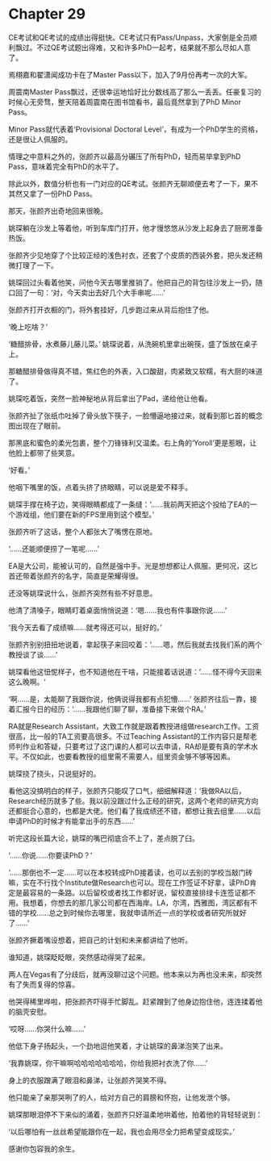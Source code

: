 # Chapter 29

CE考试和QE考试的成绩出得挺快。CE考试只有Pass/Unpass，大家倒是全员顺利飘过。不过QE考试题出得难，又和许多PhD一起考，结果就不那么尽如人意了。

焉栩嘉和翟潇闻成功卡在了Master Pass以下，加入了9月份再考一次的大军。

周震南Master Pass飘过，还很幸运地恰好比分数线高了那么一丢丢。任豪复习的时候心无旁骛，整天陪着周震南在图书馆看书，最后竟然拿到了PhD Minor Pass。

Minor Pass就代表着‘Provisional Doctoral Level’，有成为一个PhD学生的资格，还是很让人佩服的。

情理之中意料之外的，张颜齐以最高分碾压了所有PhD，轻而易举拿到PhD Pass，意味着完全有PhD的水平了。

除此以外，数值分析也有一门对应的QE考试。张颜齐无聊顺便去考了一下，果不其然又拿了一份PhD Pass。

那天，张颜齐出奇地回来很晚。

姚琛躺在沙发上等着他，听到车库门打开，他才慢悠悠从沙发上起身去了厨房准备热饭。

张颜齐少见地穿了个比较正经的浅色衬衣，还套了个皮质的西装外套，把头发还稍微打理了一下。

姚琛回过头看着他笑，问他今天去哪里推销了。他把自己的背包往沙发上一扔，随口回了一句：‘对，今天卖出去好几个大手串呢……’

张颜齐打开衣橱的门，将外套挂好，几步跑过来从背后抱住了他。

‘晚上吃啥？’

‘糖醋排骨，水煮藤儿藤儿菜。’ 姚琛说着，从洗碗机里拿出碗筷，盛了饭放在桌子上。

那糖醋排骨做得真不错，焦红色的外表，入口酸甜，肉紧致又软糯，有大厨的味道了。

姚琛吃着饭，突然一脸神秘地从背后拿出了Pad，递给他让他看。

张颜齐扯了张纸巾吐掉了骨头放下筷子，一脸懵逼地接过来，就看到那匕首的概念图出现在了眼前。

那黑底和蜜色的柔光包裹，整个刀锋锋利又温柔。右上角的‘Yoroll’更是惹眼，让他脸上都带了些笑意。

‘好看。’

他咽下嘴里的饭，点着头挤了挤眼睛，可以说是爱不释手。

姚琛手撑在椅子边，笑得眼睛都成了一条缝：‘……我前两天把这个投给了EA的一个游戏组，他们要在新的FPS里用到这个模型。’

张颜齐听了这话，整个人都张大了嘴愣在原地。

‘……还能顺便捞了一笔呢……’

EA是大公司，能被认可的，自然是强中手。光是想想都让人佩服。更何况，这匕首还带着张颜齐的名字，简直是荣耀得很。

还没等姚琛说什么，张颜齐突然有些不好意思。

他清了清嗓子，眼睛盯着桌面悄悄说道：‘嗯……我也有件事跟你说……’

‘我今天去看了成绩嘛……就考得还可以，挺好的。’

张颜齐别别扭扭地说着，拿起筷子来回咬着：‘……嗯，然后我就去找我们系的两个教授谈了谈……’

姚琛看他这忸怩样子，也不知道他在干啥，只能接着话说道：’……怪不得今天回来这么晚啊。‘

‘啊……是，太能聊了我跟你说，他俩说得我都有点犯懵……’ 张颜齐往后一靠，接着汇报今日的经历：‘……我跟他们聊了聊，准备接下来做个RA。’

RA就是Research Assistant，大致工作就是跟着教授进组做research工作。工资很高，比一般的TA工资要高很多。不过Teaching Assistant的工作内容只是帮老师判作业和答疑，只要考过了这门课的人都可以去申请，RA却是要有真的学术水平。不仅如此，也要看教授的组里需不需要人，组里资金够不够等因素。

姚琛挠了挠头，只说挺好的。

看他这没搞明白的样子，张颜齐只能叹了口气，细细解释道：‘我做RA以后，Research经历就多了些。我以前没跟过什么正经的研究，这两个老师的研究方向还都挺合心意的，也都是大佬。他们看了我成绩还不错，都想让我去组里……以后申请PhD的时候才有能拿出手的东西……’

听完这段长篇大论，姚琛的嘴巴彻底合不上了，差点脱了臼。

‘……你说……你要读PhD？’

‘……那倒也不一定……可以在本校转成PhD接着读，也可以去别的学校当敲门砖嘛，实在不行找个Institute做Research也可以。现在工作签证不好拿，读PhD肯定是最容易的一条路。以后留校或者找工作都好说，留校直接排绿卡连签证都不用。我想着，你想去的那几家公司都在西海岸。LA，尔湾，西雅图，湾区都有不错的学校……总之到时候你去哪里，我就申请所近一点的学校或者研究所就好了……’

张颜齐撅着嘴设想着，把自己的计划和未来都讲给了他听。

谁知道，姚琛眨眨眼，突然感动得哭了起来。

两人在Vegas有了分歧后，就再没聊过这个问题。他本来以为再也没未来，却突然有了失而复得的惊喜。

他哭得稀里哗啦，把张颜齐吓得手忙脚乱。赶紧蹭到了他身边抱住他，连连揉着他的脑壳安慰。

‘哎呀……你哭什么嘛……’

他低下身子扬起头，一个劲地逗他笑着，才让姚琛的鼻涕泡笑了出来。

‘我靠姚琛，你干嘛啊哈哈哈哈哈哈哈，你给我把衬衣洗了你……’

身上的衣服蹭满了眼泪和鼻涕，让张颜齐哭笑不得。

他只能亲了亲那哭咧了的人，给对方自己的肩膀和怀抱，让他发泄个够。

姚琛那眼泪停不下来似的涌着，张颜齐只好温柔地哄着他，拍着他的背轻轻说到：

‘以后哪怕有一丝丝希望能跟你在一起，我也会用尽全力把希望变成现实。’

感谢你包容我的余生。









 
